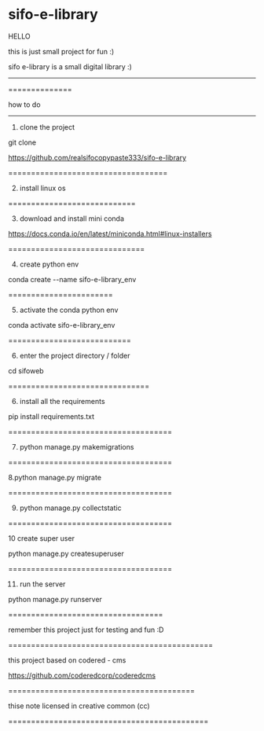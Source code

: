 # sifo-e-library

HELLO 

this is just small project for fun :)

sifo e-library is a small digital library :)


-----------------------

==============


how to do 

--------------------

1. clone the project 

git clone 

https://github.com/realsifocopypaste333/sifo-e-library


===================================


2. install linux os 


============================

3. download and  install mini conda

https://docs.conda.io/en/latest/miniconda.html#linux-installers


==============================

4. create python env

conda create --name sifo-e-library_env 

=======================

5. activate the conda python env

conda activate sifo-e-library_env 

===========================


6. enter the project directory / folder

cd sifoweb

===============================

6. install all the requirements

pip install requirements.txt


====================================

7. python manage.py makemigrations

====================================

8.python manage.py migrate

====================================

9. python manage.py collectstatic

====================================

10 create super user

python manage.py createsuperuser

====================================

11. run the server

python manage.py runserver


==================================


remember this project just for testing and fun :D

=============================================

this project based on codered - cms 

https://github.com/coderedcorp/coderedcms


=========================================

thise note licensed in creative common (cc)

============================================





